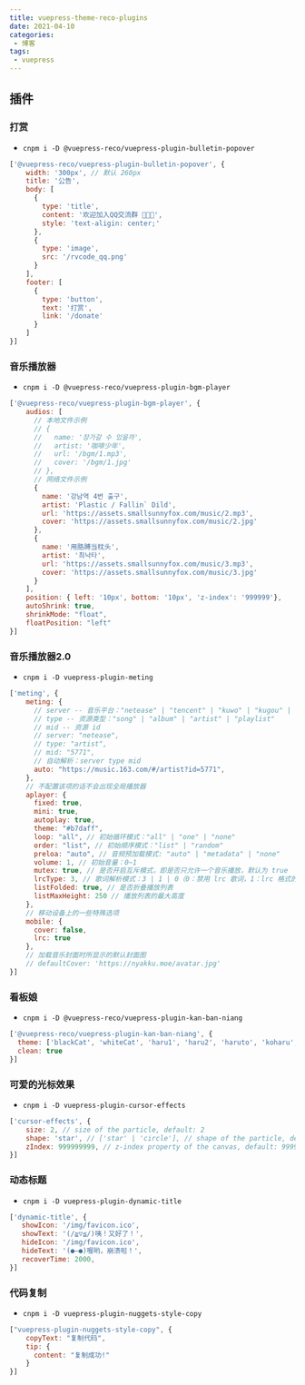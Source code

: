 ```yaml
---
title: vuepress-theme-reco-plugins
date: 2021-04-10
categories:
 - 博客
tags:
 - vuepress
---
```


<!-- more -->



## 插件

### 打赏

- `cnpm i -D @vuepress-reco/vuepress-plugin-bulletin-popover`

```js
['@vuepress-reco/vuepress-plugin-bulletin-popover', {
    width: '300px', // 默认 260px
    title: '公告',
    body: [
      {
        type: 'title',
        content: '欢迎加入QQ交流群 🎉🎉🎉',
        style: 'text-aligin: center;'
      },
      {
        type: 'image',
        src: '/rvcode_qq.png'
      }
    ],
    footer: [
      {
        type: 'button',
        text: '打赏',
        link: '/donate'
      }
    ]
}]
```



### 音乐播放器

- `cnpm i -D @vuepress-reco/vuepress-plugin-bgm-player`

```javascript
['@vuepress-reco/vuepress-plugin-bgm-player', {
    audios: [
      // 本地文件示例
      // {
      //   name: '장가갈 수 있을까',
      //   artist: '咖啡少年',
      //   url: '/bgm/1.mp3',
      //   cover: '/bgm/1.jpg'
      // },
      // 网络文件示例
      {
        name: '강남역 4번 출구',
        artist: 'Plastic / Fallin` Dild',
        url: 'https://assets.smallsunnyfox.com/music/2.mp3',
        cover: 'https://assets.smallsunnyfox.com/music/2.jpg'
      },
      {
        name: '用胳膊当枕头',
        artist: '최낙타',
        url: 'https://assets.smallsunnyfox.com/music/3.mp3',
        cover: 'https://assets.smallsunnyfox.com/music/3.jpg'
      }
    ],
    position: { left: '10px', bottom: '10px', 'z-index': '999999'},
    autoShrink: true,
    shrinkMode: "float",
    floatPosition: "left"
}]
```



### 音乐播放器2.0

- `cnpm i -D vuepress-plugin-meting`

```javascript
['meting', {
    meting: {
      // server -- 音乐平台："netease" | "tencent" | "kuwo" | "kugou" | "baidu"
      // type -- 资源类型："song" | "album" | "artist" | "playlist"
      // mid -- 资源 id
      // server: "netease",
      // type: "artist",
      // mid: "5771",
      // 自动解析：server type mid
      auto: "https://music.163.com/#/artist?id=5771",
    },
    // 不配置该项的话不会出现全局播放器
    aplayer: {
      fixed: true,
      mini: true,
      autoplay: true,
      theme: "#b7daff",
      loop: "all", // 初始循环模式："all" | "one" | "none"
      order: "list", // 初始顺序模式："list" | "random"
      preloa: "auto", // 音频预加载模式: "auto" | "metadata" | "none"
      volume: 1, // 初始音量：0~1
      mutex: true, // 是否开启互斥模式，即是否只允许一个音乐播放，默认为 true
      lrcType: 3, // 歌词解析模式：3 | 1 | 0（0：禁用 lrc 歌词，1：lrc 格式的字符串，3：lrc 文件 url）
      listFolded: true, // 是否折叠播放列表
      listMaxHeight: 250 // 播放列表的最大高度
    },
    // 移动设备上的一些特殊选项
    mobile: {
      cover: false,
      lrc: true
    },
    // 加载音乐封面时所显示的默认封面图
    // defaultCover: 'https://nyakku.moe/avatar.jpg'
}]
```



### 看板娘

- `cnpm i -D @vuepress-reco/vuepress-plugin-kan-ban-niang`

```javascript
['@vuepress-reco/vuepress-plugin-kan-ban-niang', {
  theme: ['blackCat', 'whiteCat', 'haru1', 'haru2', 'haruto', 'koharu', 'izumi', 'shizuku', 'wanko', 'miku', 'z16'], // wanko
  clean: true
}]
```



### 可爱的光标效果

- `cnpm i -D vuepress-plugin-cursor-effects`

```javascript
['cursor-effects', {
    size: 2, // size of the particle, default: 2
    shape: 'star', // ['star' | 'circle'], // shape of the particle, default: 'star'
    zIndex: 999999999, // z-index property of the canvas, default: 999999999
}]
```



### 动态标题

- `cnpm i -D vuepress-plugin-dynamic-title`

```javascript
['dynamic-title', {
   showIcon: '/img/favicon.ico',
   showText: '(/≧▽≦/)咦！又好了！',
   hideIcon: '/img/favicon.ico',
   hideText: '(●—●)喔哟，崩溃啦！',
   recoverTime: 2000,
}]
```



### 代码复制

- `cnpm i -D vuepress-plugin-nuggets-style-copy`

```javascript
["vuepress-plugin-nuggets-style-copy", {
    copyText: "复制代码",
    tip: {
      content: "复制成功!"
    }
}]
```

